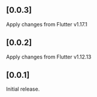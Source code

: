 ## [0.0.3]

Apply changes from Flutter v1.17.1

## [0.0.2]

Apply changes from Flutter v1.12.13

## [0.0.1]

Initial release.
